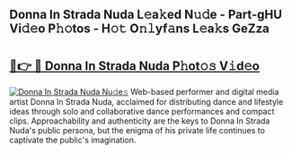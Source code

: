 ## Donna In Strada Nuda L𝚎a𝚔ed N𝚞𝚍e - Part-gHU Vi𝚍𝚎o P𝚑𝚘tos - H𝚘𝚝 O𝚗𝚕yf𝚊ns L𝚎a𝚔s GeZza

# <h2><a href="http://kf7by9.oniu.top/?m=Donna+In+Strada+Nuda">🔗👉 🔴 Donna In Strada Nuda P𝚑ot𝚘𝚜 V𝚒d𝚎o</a></h2>

[![Donna In Strada Nuda Nu𝚍e𝚜](https://i.imgur.com/0qMVB7G.gif)](http://kf7by9.oniu.top/?m=Donna+In+Strada+Nuda)
Web-based performer and digital media artist Donna In Strada Nuda, acclaimed for distributing dance and lifestyle ideas through solo and collaborative dance performances and compact clips. Approachability and authenticity are the keys to Donna In Strada Nuda's public persona, but the enigma of his private life continues to captivate the public's imagination.  
